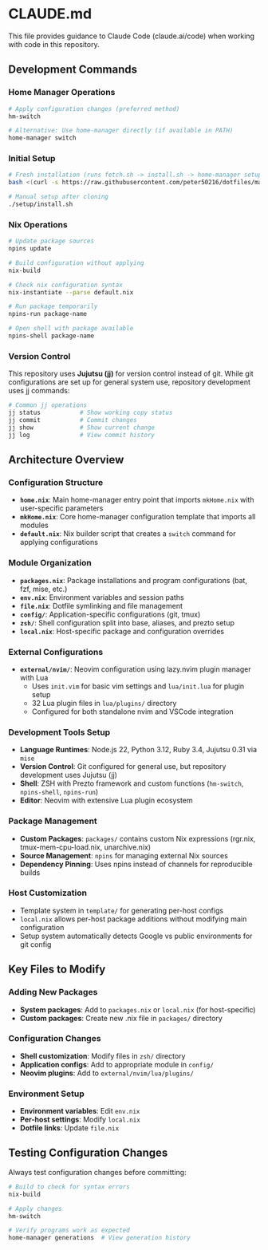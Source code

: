# CLAUDE.md

This file provides guidance to Claude Code (claude.ai/code) when working with code in this repository.

## Development Commands

### Home Manager Operations
```bash
# Apply configuration changes (preferred method)
hm-switch

# Alternative: Use home-manager directly (if available in PATH)
home-manager switch
```

### Initial Setup
```bash
# Fresh installation (runs fetch.sh -> install.sh -> home-manager setup)
bash <(curl -s https://raw.githubusercontent.com/peter50216/dotfiles/main/setup/fetch.sh)

# Manual setup after cloning
./setup/install.sh
```

### Nix Operations
```bash
# Update package sources
npins update

# Build configuration without applying
nix-build

# Check nix configuration syntax
nix-instantiate --parse default.nix

# Run package temporarily
npins-run package-name

# Open shell with package available
npins-shell package-name
```

### Version Control
This repository uses **Jujutsu (jj)** for version control instead of git. While git configurations are set up for general system use, repository development uses jj commands:

```bash
# Common jj operations
jj status           # Show working copy status
jj commit           # Commit changes
jj show             # Show current change
jj log              # View commit history
```

## Architecture Overview

### Configuration Structure
- **`home.nix`**: Main home-manager entry point that imports `mkHome.nix` with user-specific parameters
- **`mkHome.nix`**: Core home-manager configuration template that imports all modules
- **`default.nix`**: Nix builder script that creates a `switch` command for applying configurations

### Module Organization
- **`packages.nix`**: Package installations and program configurations (bat, fzf, mise, etc.)
- **`env.nix`**: Environment variables and session paths
- **`file.nix`**: Dotfile symlinking and file management
- **`config/`**: Application-specific configurations (git, tmux)
- **`zsh/`**: Shell configuration split into base, aliases, and prezto setup
- **`local.nix`**: Host-specific package and configuration overrides

### External Configurations
- **`external/nvim/`**: Neovim configuration using lazy.nvim plugin manager with Lua
  - Uses `init.vim` for basic vim settings and `lua/init.lua` for plugin setup
  - 32 Lua plugin files in `lua/plugins/` directory
  - Configured for both standalone nvim and VSCode integration

### Development Tools Setup
- **Language Runtimes**: Node.js 22, Python 3.12, Ruby 3.4, Jujutsu 0.31 via `mise`
- **Version Control**: Git configured for general use, but repository development uses Jujutsu (jj)
- **Shell**: ZSH with Prezto framework and custom functions (`hm-switch`, `npins-shell`, `npins-run`)
- **Editor**: Neovim with extensive Lua plugin ecosystem

### Package Management
- **Custom Packages**: `packages/` contains custom Nix expressions (rgr.nix, tmux-mem-cpu-load.nix, unarchive.nix)
- **Source Management**: `npins` for managing external Nix sources
- **Dependency Pinning**: Uses npins instead of channels for reproducible builds

### Host Customization
- Template system in `template/` for generating per-host configs
- `local.nix` allows per-host package additions without modifying main configuration
- Setup system automatically detects Google vs public environments for git config

## Key Files to Modify

### Adding New Packages
- **System packages**: Add to `packages.nix` or `local.nix` (for host-specific)
- **Custom packages**: Create new .nix file in `packages/` directory

### Configuration Changes
- **Shell customization**: Modify files in `zsh/` directory
- **Application configs**: Add to appropriate module in `config/`
- **Neovim plugins**: Add to `external/nvim/lua/plugins/`

### Environment Setup
- **Environment variables**: Edit `env.nix`
- **Per-host settings**: Modify `local.nix`
- **Dotfile links**: Update `file.nix`

## Testing Configuration Changes

Always test configuration changes before committing:

```bash
# Build to check for syntax errors
nix-build

# Apply changes
hm-switch

# Verify programs work as expected
home-manager generations  # View generation history
```
